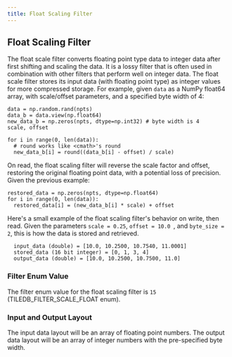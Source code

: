 ```yaml
---
title: Float Scaling Filter
---
```


## Float Scaling Filter

The float scale filter converts floating point type data to integer data after first shifting and scaling the data. It is a lossy filter that is often used in combination with other filters that perform well on integer data.
The float scale filter stores its input data (with floating point type) as integer values for more compressed storage.
For example, given `data` as a NumPy float64 array, with scale/offset parameters, and a specified byte width of 4:
  ```
  data = np.random.rand(npts)
  data_b = data.view(np.float64)
  new_data_b = np.zeros(npts, dtype=np.int32) # byte width is 4
  scale, offset
  
  for i in range(0, len(data)):
    # round works like <cmath>'s round
    new_data_b[i] = round((data_b[i] - offset) / scale)
  ```
  
  
On read, the float scaling filter will reverse the scale factor and offset, restoring the original floating point data, with a potential loss of precision. Given the previous example:
   ```
   restored_data = np.zeros(npts, dtype=np.float64)
   for i in range(0, len(data)):
     restored_data[i] = (new_data_b[i] * scale) + offset
   ```

Here's a small example of the float scaling filter's behavior on write, then read. Given the parameters `scale = 0.25`, `offset = 10.0 `, and `byte_size = 2`, this is how the data is stored and retrieved.
```
  input_data (double) = [10.0, 10.2500, 10.7540, 11.0001]
  stored_data (16 bit integer) = [0, 1, 3, 4]
  output_data (double) = [10.0, 10.2500, 10.7500, 11.0]
```

### Filter Enum Value

The filter enum value for the float scaling filter is `15` (TILEDB_FILTER_SCALE_FLOAT enum).

### Input and Output Layout

The input data layout will be an array of floating point numbers. The output data layout will be an array of integer numbers with the pre-specified byte width.
